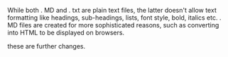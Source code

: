 While both . MD and . txt are plain text files, the latter doesn't allow text formatting like headings, sub-headings, lists, font style, bold, italics etc. . MD files are created for more sophisticated reasons, such as converting into HTML to be displayed on browsers.

these are further changes. 